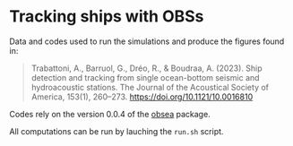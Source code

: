 #  Tracking ships with OBSs

Data and codes used to run the simulations and produce the figures found in:

> Trabattoni, A., Barruol, G., Dréo, R., & Boudraa, A. (2023). Ship detection and tracking from single ocean-bottom seismic and hydroacoustic stations. The Journal of the Acoustical Society of America, 153(1), 260–273. https://doi.org/10.1121/10.0016810

Codes rely on the version 0.0.4 of the [obsea](https://github.com/atrabattoni/obsea) package. 

All computations can be run by lauching the `run.sh` script.
